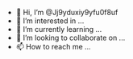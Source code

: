 - 👋 Hi, I’m @Jj9yduxiy9yfu0f8uf
- 👀 I’m interested in ...
- 🌱 I’m currently learning ...
- 💞️ I’m looking to collaborate on ...
- 📫 How to reach me ...

<!---
Jj9yduxiy9yfu0f8uf/Jj9yduxiy9yfu0f8uf is a ✨ special ✨ repository because its `README.md` (this file) appears on your GitHub profile.
You can click the Preview link to take a look at your changes.
--->

